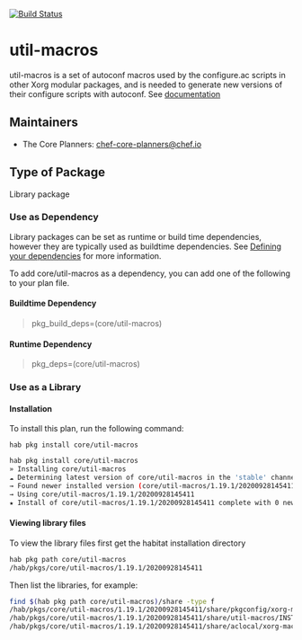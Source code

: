 [![Build Status](https://dev.azure.com/chefcorp-partnerengineering/Chef%20Base%20Plans/_apis/build/status/chef-base-plans.util-macros?branchName=master)](https://dev.azure.com/chefcorp-partnerengineering/Chef%20Base%20Plans/_build/latest?definitionId=287&branchName=master)

# util-macros

util-macros is a set of autoconf macros used by the configure.ac scripts in other Xorg modular packages, and is needed to generate new versions of their configure scripts with autoconf.  See [documentation](https://gitlab.freedesktop.org/xorg/util/macros)

## Maintainers

* The Core Planners: <chef-core-planners@chef.io>

## Type of Package

Library package

### Use as Dependency

Library packages can be set as runtime or build time dependencies, however they are typically used as buildtime dependencies. See [Defining your dependencies](https://www.habitat.sh/docs/developing-packages/developing-packages/#sts=Define%20Your%20Dependencies) for more information.

To add core/util-macros as a dependency, you can add one of the following to your plan file.

#### Buildtime Dependency

> pkg_build_deps=(core/util-macros)

#### Runtime Dependency

> pkg_deps=(core/util-macros)

### Use as a Library

#### Installation

To install this plan, run the following command:

``hab pkg install core/util-macros``

```bash
hab pkg install core/util-macros
» Installing core/util-macros
☁ Determining latest version of core/util-macros in the 'stable' channel
→ Found newer installed version (core/util-macros/1.19.1/20200928145411) than remote version (core/util-macros/1.19.1/20200404012551)
→ Using core/util-macros/1.19.1/20200928145411
★ Install of core/util-macros/1.19.1/20200928145411 complete with 0 new packages installed.
```

#### Viewing library files

To view the library files first get the habitat installation directory

```bash
hab pkg path core/util-macros
/hab/pkgs/core/util-macros/1.19.1/20200928145411
```

Then list the libraries, for example:

```bash
find $(hab pkg path core/util-macros)/share -type f
/hab/pkgs/core/util-macros/1.19.1/20200928145411/share/pkgconfig/xorg-macros.pc
/hab/pkgs/core/util-macros/1.19.1/20200928145411/share/util-macros/INSTALL
/hab/pkgs/core/util-macros/1.19.1/20200928145411/share/aclocal/xorg-macros.m4
```
